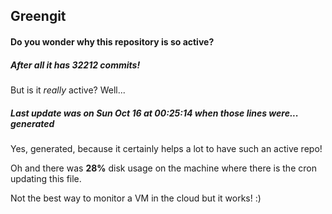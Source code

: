 ## Greengit

#### Do you wonder why this repository is so active?

##### After all it has 32212 commits!

But is it *really* active? Well...

##### Last update was on Sun Oct 16 at 00:25:14 when those lines were... generated

Yes, generated, because it certainly helps a lot to have such an active repo!

Oh and there was **28%** disk usage on the machine
where there is the cron updating this file.

Not the best way to monitor a VM in the cloud but it works! :)
